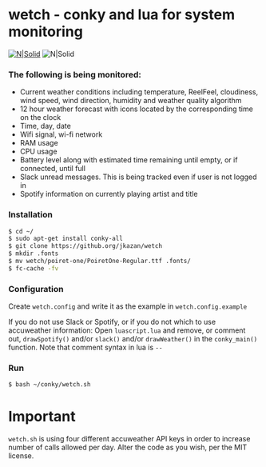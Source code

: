 # wetch - conky and lua for system monitoring
[![N|Solid](https://i.imgur.com/OQfwIqf.jpg)](https://i.imgur.com/OQfwIqf.jpg)
![N|Solid](https://img.shields.io/badge/Debian-Tested-green.svg?longCache=true&style=popout-square)
### The following is being monitored: 

- Current weather conditions including temperature, ReelFeel,
  cloudiness, wind speed, wind direction, humidity and weather quality
  algorithm
- 12 hour weather forecast with icons located by the corresponding
  time on the clock
- Time, day, date
- Wifi signal, wi-fi network
- RAM usage
- CPU usage
- Battery level along with estimated time remaining until empty, or if
  connected, until full
- Slack unread messages. This is being tracked even if user is not logged in
- Spotify information on currently playing artist and title


### Installation
```sh
$ cd ~/
$ sudo apt-get install conky-all
$ git clone https://github.org/jkazan/wetch
$ mkdir .fonts
$ mv wetch/poiret-one/PoiretOne-Regular.ttf .fonts/
$ fc-cache -fv
```

### Configuration
Create `wetch.config` and write it as the example in `wetch.config.example`

If you do not use Slack or Spotify, or if you do not which to use
accuweather information: Open `luascript.lua` and remove, or comment
out, `drawSpotify()` and/or `slack()` and/or `drawWeather()` in the
`conky_main()` function. Note that comment syntax in lua is `--`

### Run
```sh
$ bash ~/conky/wetch.sh
```

# Important
`wetch.sh` is using four different accuweather API keys in order to
increase number of calls allowed per day. Alter the code as you wish,
per the MIT license.
